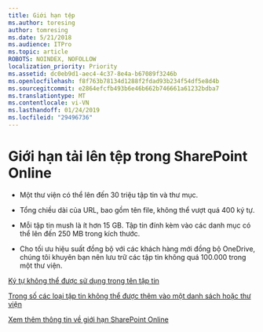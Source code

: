 ```yaml
---
title: Giới hạn tệp
ms.author: toresing
author: tomresing
ms.date: 5/21/2018
ms.audience: ITPro
ms.topic: article
ROBOTS: NOINDEX, NOFOLLOW
localization_priority: Priority
ms.assetid: dc0eb9d1-aec4-4c37-8e4a-b67089f3246b
ms.openlocfilehash: f8f763b78134d1288f2fdad93b234f54df5e8d4b
ms.sourcegitcommit: e2864efcfb493b6e46b662b746661a61232bdba7
ms.translationtype: MT
ms.contentlocale: vi-VN
ms.lasthandoff: 01/24/2019
ms.locfileid: "29496736"
---
```

# <a name="file-upload-limits-in-sharepoint-online"></a>Giới hạn tải lên tệp trong SharePoint Online

- Một thư viện có thể lên đến 30 triệu tập tin và thư mục.
    
- Tổng chiều dài của URL, bao gồm tên file, không thể vượt quá 400 ký tự.
    
- Mỗi tập tin mush là ít hơn 15 GB. Tập tin đính kèm vào các danh mục có thể lên đến 250 MB trong kích thước.
    
- Cho tối ưu hiệu suất đồng bộ với các khách hàng mới đồng bộ OneDrive, chúng tôi khuyên bạn nên lưu trữ các tập tin không quá 100.000 trong một thư viện. 
    
[Ký tự không thể được sử dụng trong tên tập tin](https://go.microsoft.com/fwlink/?linkid=866430)
  
[Trong số các loại tập tin không thể được thêm vào một danh sách hoặc thư viện](https://go.microsoft.com/fwlink/?linkid=273757)
  
[Xem thêm thông tin về giới hạn SharePoint Online](https://go.microsoft.com/fwlink/?linkid=271273)
  

